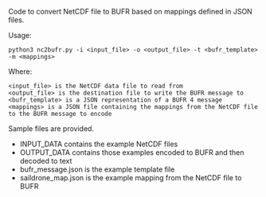 Code to convert NetCDF file to BUFR based on mappings defined in JSON files.

Usage:

    python3 nc2bufr.py -i <input_file> -o <output_file> -t <bufr_template> -m <mappings>
    
Where:

    <input_file> is the NetCDF data file to read from
    <output_file> is the destination file to write the BUFR message to
    <bufr_template> is a JSON representation of a BUFR 4 message
    <mappings> is a JSON file containing the mappings from the NetCDF file to the BUFR message to encode
    
Sample files are provided. 
- INPUT_DATA contains the example NetCDF files
- OUTPUT_DATA contains those examples encoded to BUFR and then decoded to text
- bufr_message.json is the example template file
- saildrone_map.json is the example mapping from the NetCDF file to BUFR  